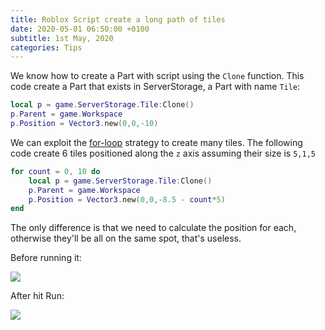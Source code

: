 ```yaml
---
title: Roblox Script create a long path of tiles
date: 2020-05-01 06:50:00 +0100
subtitle: 1st May, 2020
categories: Tips
---
```


We know how to create a Part with script using the `Clone` function. This code create a Part that exists in ServerStorage, a Part with name `Tile`:

```lua
local p = game.ServerStorage.Tile:Clone()
p.Parent = game.Workspace
p.Position = Vector3.new(0,0,-10)
```

We can exploit the [for-loop](https://developer.roblox.com/en-us/articles/Loops) strategy to create many tiles. The following code create 6 tiles positioned along the `z` axis assuming their size is `5,1,5`

```lua
for count = 0, 10 do
	local p = game.ServerStorage.Tile:Clone()
	p.Parent = game.Workspace
	p.Position = Vector3.new(0,0,-8.5 - count*5)
end
```

The only difference is that we need to calculate the position for each, otherwise they'll be all on the same spot, that's useless.

Before running it:

![](/assets/log/n328_screen-shot-2020-05-01-at-10.47.40.png)

After hit Run:

![](/assets/log/n318_screen-shot-2020-05-01-at-10.48.09.png)